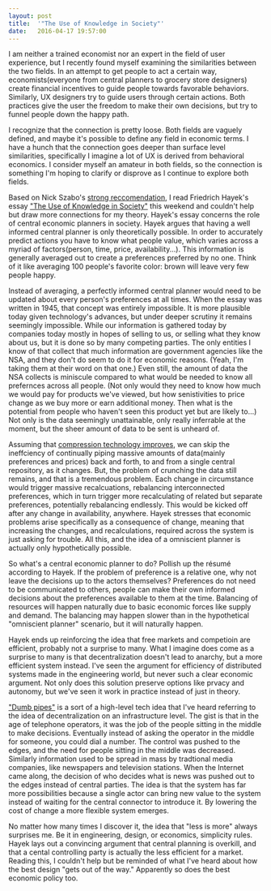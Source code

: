```yaml
---
layout: post
title:  '"The Use of Knowledge in Society"'
date:   2016-04-17 19:57:00
---
```

I am neither a trained economist nor an expert in the field of user experience, but I recently found myself examining the similarities between the two fields. In an attempt to get people to act a certain way, economists(everyone from central planners to grocery store designers) create financial incentives to guide people towards favorable behaviors. Similarly, UX designers try to guide users through certain actions. Both practices give the user the freedom to make their own decisions, but try to funnel people down the happy path.

I recognize that the connection is pretty loose. Both fields are vaguely defined, and maybe it's possible to define any field in economic terms. I have a hunch that the connection goes deeper than surface level similarities, specifically I imagine a lot of UX is derived from behavioral economics. I consider myself an amateur in both fields, so the connection is something I'm hoping to clarify or disprove as I continue to explore both fields.

Based on Nick Szabo's [strong reccomendation](https://twitter.com/nickszabo4/status/697295612685979649), I read Friedrich Hayek's essay ["The Use of Knowledge in Society"](http://www.econlib.org/library/Essays/hykKnw1.html) this weekend and couldn't help but draw more connections for my theory. Hayek's essay concerns the role of central economic planners in society. Hayek argues that having a well informed central planner is only theoretically possible. In order to accurately predict actions you have to know what people value, which varies across a myriad of factors(person, time, price, availability...). This information is generally averaged out to create a preferences preferred by no one. Think of it like averaging 100 people's favorite color: brown will leave very few people happy.

Instead of averaging, a perfectly informed central planner would need to be updated about every person's preferences at all times. When the essay was written in 1945, that concept was entirely impossible. It is more plausible today given technology's advances, but under deeper scrutiny it remains seemingly impossible. While our information is gathered today by companies today mostly in hopes of selling to us, or selling what they know about us, but it is done so by many competing parties. The only entities I know of that collect that much information are government agencies like the NSA, and they don't do seem to do it for economic reasons. (Yeah, I'm taking them at their word on that one.) Even still, the amount of data the NSA collects is miniscule compared to what would be needed to know all prefernces across all people. (Not only would they need to know how much we would pay for products we've viewed, but how senistivities to price change as we buy more or earn additional money. Then what is the potential from people who haven't seen this product yet but are likely to...) Not only is the data seemingly unattainable, only really inferrable at the moment, but the sheer amount of data to be sent is unheard of.

Assuming that [compression technology improves](http://www.piedpiper.com/), we can skip the ineffciency of continually piping massive amounts of data(mainly preferences and prices) back and forth, to and from a single central repository, as it changes. But, the problem of crunching the data still remains, and that is a tremendous problem. Each change in circumstance would trigger massive recalcuations, rebalancing interconnected preferences, which in turn trigger more recalculating of related but separate preferences, potentially rebalancing endlessly. This would be kicked off after any change in availability, anywhere. Hayek stresses that economic problems arise specifically as a consequence of change, meaning that increasing the changes, and recalculations, required across the system is just asking for trouble. All this, and the idea of a omniscient planner is actually only hypothetically possible.

So what's a central economic planner to do? Pollish up the résumé according to Hayek. If the problem of preference is a relative one, why not leave the decisions up to the actors themselves? Preferences do not need to be communicated to others, people can make their own informed decisions about the preferences available to them at the time. Balancing of resources will happen naturally due to basic economic forces like supply and demand. The balancing may happen slower than in the hypothetical "omniscient planner" scenario, but it will naturally happen.

Hayek ends up reinforcing the idea that free markets and competioin are efficient, probably not a surprise to many. What I imagine does come as a surprise to many is that decentralization doesn't lead to anarchy, but a more efficient system instead. I've seen the argument for efficiency of distributed systems made in the engineering world, but never such a clear economic argument. Not only does this solution preserve options like prvacy and autonomy, but we've seen it work in practice instead of just in theory.

["Dumb pipes"](https://en.wikipedia.org/wiki/Dumb_pipe) is a sort of a high-level tech idea that I've heard referring to the idea of decentralization on an infrastructure level. The gist is that in the age of telephone operators, it was the job of the people sitting in the middle to make decisions. Eventually instead of asking the operator in the middle for someone, you could dial a number. The control was pushed to the edges, and the need for people sitting in the middle was decreased. Similarly information used to be spread in mass by tradtional media companies, like newspapers and television stations. When the Internet came along, the decision of who decides what is news was pushed out to the edges instead of central parties. The idea is that the system has far more possibilities because a single actor can bring new value to the system instead of waiting for the central connector to introduce it. By lowering the cost of change a more flexible system emerges.

No matter how many times I discover it, the idea that "less is more" always surprises me. Be it in engineering, design, or economics, simplicity rules. Hayek lays out a convincing argument that central planning is overkill, and that a cental controlling party is actually the less efficient for a market. Reading this, I couldn't help but be reminded of what I've heard about how the best design "gets out of the way." Apparently so does the best economic policy too.
